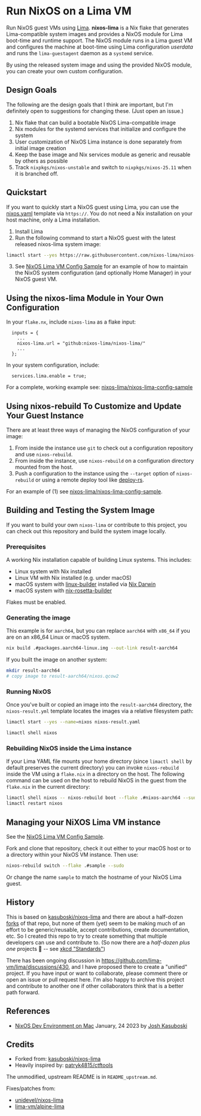 # Run NixOS on a Lima VM

Run NixOS guest VMs using [Lima](https://lima-vm.io). **nixos-lima** is a Nix flake that generates Lima-compatible system images and provides a NixOS module for Lima boot-time and runtime support. The NixOS module runs in a Lima guest VM and configures the machine at boot-time using Lima configuration _userdata_ and runs the `lima-guestagent` daemon as a `systemd` service.

By using the released system image and using the provided NixOS module, you can create your own custom configuration.

## Design Goals

The following are the design goals that I think are important, but I'm definitely open to suggestions for changing these. (Just open an issue.)

1. Nix flake that can build a bootable NixOS Lima-compatible image
2. Nix modules for the systemd services that initialize and configure the system
3. User customization of NixOS Lima instance is done separately from initial image creation
4. Keep the base image and Nix services module as generic and reusable by others as possible
5. Track `nixpkgs/nixos-unstable` and switch to `nixpkgs/nixos-25.11` when it is branched off.

## Quickstart

If you want to quickly start a NixOS guest using Lima, you can use the [nixos.yaml](https://github.com/nixos-lima/nixos-lima/blob/master/nixos.yaml) template via `https://`. You do not need a Nix installation on your host machine, only a Lima installation. 

1. Install Lima
2. Run the following command to start a NixOS guest with the latest released nixos-lima system image:

```bash
limactl start --yes https://raw.githubusercontent.com/nixos-lima/nixos-lima/master/nixos.yaml
```
    
3. See [NixOS Lima VM Config Sample](https://github.com/nixos-lima/nixos-lima-config-sample) for an example of how to maintain the NixOS system configuration (and optionally Home Manager) in your NixOS guest VM.

## Using the nixos-lima Module in Your Own Configuration

In your `flake.nx`, include `nixos-lima` as a flake input:

```
  inputs = {
    ...
    nixos-lima.url = "github:nixos-lima/nixos-lima/"
    ...
  };
```

In your system configuration, include:

```
  services.lima.enable = true;
```

For a complete, working example see: [nixos-lima/nixos-lima-config-sample](https://github.com/nixos-lima/nixos-lima-config-sample)

## Using nixos-rebuild To Customize and Update Your Guest Instance

There are at least three ways of managing the NixOS configuration of your image:

1. From inside the instance use `git` to check out a configuration repository and use `nixos-rebuild`.
2. From inside the instance, use `nixos-rebuild` on a configuration directory mounted from the host.
3. Push a configuration to the instance using the `--target` option of `nixos-rebuild` or using a remote deploy tool like [deploy-rs](https://github.com/serokell/deploy-rs).

For an example of (1) see [nixos-lima/nixos-lima-config-sample](https://github.com/nixos-lima/nixos-lima-config-sample).

## Building and Testing the System Image

If you want to build your own `nixos-lima` or contribute to this project, you can check out this repository and build the system image locally.

### Prerequisites

A working Nix installation capable of building Linux systems. This includes:

* Linux system with Nix installed
* Linux VM with Nix installed (e.g. under macOS)
* macOS system with [linux-builder](https://nixos.org/manual/nixpkgs/unstable/#sec-darwin-builder) installed via [Nix Darwin](https://github.com/LnL7/nix-darwin)
* macOS system with [nix-rosetta-builder](https://github.com/cpick/nix-rosetta-builder)

Flakes must be enabled.

### Generating the image
  
This example is for `aarch64`, but you can replace `aarch64` with `x86_64` if you are on an x86_64 Linux or macOS system.

```bash
nix build .#packages.aarch64-linux.img --out-link result-aarch64
```

If you built the image on another system:

```bash
mkdir result-aarch64
# copy image to result-aarch64/nixos.qcow2
```

### Running NixOS

Once you've built or copied an image into the `result-aarch64` directory, the `nixos-result.yml` template locates the images via a relative filesystem path:

```bash
limactl start --yes --name=nixos nixos-result.yaml

limactl shell nixos
```

### Rebuilding NixOS inside the Lima instance

If your Lima YAML file mounts your home directory (since `limactl shell` by default preserves
the current directory) you can invoke `nixos-rebuild` inside the VM using a `flake.nix` in a
directory on the host. The following command can be used on the host to rebuild NixOS in the guest from the `flake.nix` in the current directory:

```bash
limactl shell nixos -- nixos-rebuild boot --flake .#nixos-aarch64 --sudo
limactl restart nixos
```
  
## Managing your NiXOS Lima VM instance

See the [NixOS Lima VM Config Sample](https://github.com/nixos-lima/nixos-lima-config-sample).

Fork and clone that repository, check it out either to your macOS host or to a directory within your NixOS VM instance. Then use:

```bash
nixos-rebuild switch --flake .#sample --sudo
```

Or change the name `sample` to match the hostname of your NixOS Lima guest.

## History

This is based on [kasuboski/nixos-lima](https://github.com/kasuboski/nixos-lima) and there are about a half-dozen [forks](https://github.com/kasuboski/nixos-lima/forks) of that repo, but none of them (yet) seem to be making much of an effort to be generic/reusable, accept contributions, create documentation, etc. So I created this repo to try to create something that multiple developers can use and contribute to. (So now there are a _half-dozen plus one_ projects 🤣  -- see [xkcd "Standards"](https://xkcd.com/927/))

There has been ongoing discussion in https://github.com/lima-vm/lima/discussions/430, and I have proposed there to create a "unified" project. If you have input or want to collaborate, please comment there or open an issue or pull request here. I'm also happy to archive this project and contribute to another one if other collaborators think that is a better path forward.

## References

* [NixOS Dev Environment on Mac](https://www.joshkasuboski.com/posts/nix-dev-environment/) January, 24 2023 by [Josh Kasuboski](https://www.joshkasuboski.com)

## Credits

* Forked from: [kasuboski/nixos-lima](https://github.com/kasuboski/nixos-lima)
* Heavily inspired by: [patryk4815/ctftools](https://github.com/patryk4815/ctftools/tree/master/lima-vm)

The unmodified, upstream README is in `README_upstream.md`.

Fixes/patches from:

* [unidevel/nixos-lima](https://github.com/unidevel/nixos-lima)
* [lima-vm/alpine-lima](https://github.com/lima-vm/alpine-lima)
